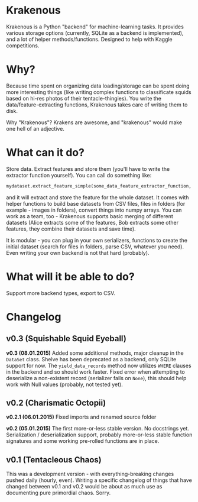 # Krakenous

Krakenous is a Python "backend" for machine-learning tasks. It provides various storage options (currently,
SQLite as a backend is implemented), and a lot of helper methods/functions. Designed to help with Kaggle
competitions.

# Why?

Because time spent on organizing data loading/storage can be spent doing more interesting things (like
writing complex functions to classificate squids based on hi-res photos of their tentacle-thingies). You write the
data/feature-extracting functions, Krakenous takes care of writing them to disk.

Why "Krakenous"? Krakens are awesome, and "krakenous" would make one hell of an adjective.

# What can it do?

Store data. Extract features and store them (you'll have to write the extractor function yourself).
You can call do something like:

```python
mydataset.extract_feature_simple(some_data_feature_extractor_function, ('filename', ))
```

and it will extract and store the feature for the whole dataset. It comes with helper functions to build base
datasets from CSV files, files in folders (for example - images in folders), convert things into numpy arrays.
You can work as a team, too - Krakenous supports basic merging of different datasets (Alice extracts some of the features,
Bob extracts some other features, they combine their datasets and save time).

It is modular - you can plug in your own serializers, functions to create the initial dataset (search for files in folders,
parse CSV, whatever you need). Even writing your own backend is not that hard (probably).

# What will it be able to do?

Support more backend types, export to CSV.

# Changelog

## v0.3 (Squishable Squid Eyeball)

**v0.3 (08.01.2015)** Added some additional methods, major cleanup in the ``DataSet`` class. Shelve has been deprecated
as a backend, only SQLite support for now. The ``yield_data_records`` method now utilizes ``WHERE`` clauses in the backend
and so should work faster. Fixed error when attempting to deserialize a non-existent record (serializer fails
on ``None``), this should help work with Null values (probably, not tested yet).

## v0.2 (Charismatic Octopii)

**v0.2.1 (06.01.2015)** Fixed imports and renamed source folder

**v0.2 (05.01.2015)** The first more-or-less stable version. No docstrings yet. Serialization / deserialization support,
probably more-or-less stable function signatures and some working pre-rolled functions are in place.

## v0.1 (Tentacleous Chaos)

This was a development version - with everything-breaking changes pushed daily (hourly, even).
Writing a specific changelog of things that have changed between v0.1 and v0.2 would be about as much use as
documenting pure primordial chaos. Sorry.